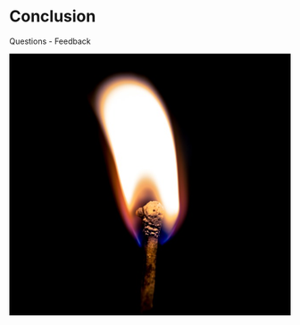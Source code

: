 # Conclusion

Questions - Feedback

![alt](images/99-thanks/light-863150_640.jpg)<!-- .element: style="width: 40%" -->

